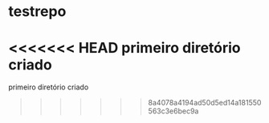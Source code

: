 # testrepo
<<<<<<< HEAD
primeiro diretório criado
=======
primeiro diretório criado
>>>>>>> 8a4078a4194ad50d5ed14a181550563c3e6bec9a

